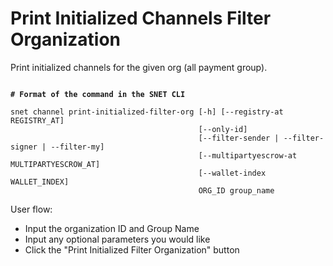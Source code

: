 # Print Initialized Channels Filter Organization

Print initialized channels for the given org (all payment group).

<figure><img src="/assets/images/products/TUI/Screenshot 2024-08-17 at 6.34.14 PM.png" alt=""><figcaption></figcaption></figure>

<pre class="language-bash"><code class="lang-bash"><strong># Format of the command in the SNET CLI
</strong>
snet channel print-initialized-filter-org [-h] [--registry-at REGISTRY_AT]
                                          [--only-id]
                                          [--filter-sender | --filter-signer | --filter-my]
                                          [--multipartyescrow-at MULTIPARTYESCROW_AT]
                                          [--wallet-index WALLET_INDEX]
                                          ORG_ID group_name
</code></pre>

User flow:

* Input the organization ID and Group Name
* Input any optional parameters you would like
* Click the "Print Initialized Filter Organization" button
